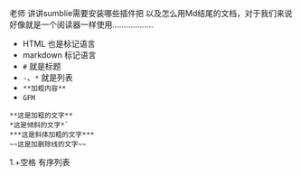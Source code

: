 老师 讲讲sumblie需要安装哪些插件把 以及怎么用Md结尾的文档，对于我们来说好像就是一个阅读器一样使用………………

- HTML 也是标记语言
- markdown 标记语言
- `#` 就是标题
- `-`、`*` 就是列表
- `**加粗内容**`
- `GFM`

```
**这是加粗的文字**
*这是倾斜的文字*`
***这是斜体加粗的文字***
~~这是加删除线的文字~~

```

1.+空格 有序列表